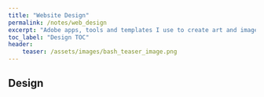 ```yaml
---
title: "Website Design"
permalink: /notes/web_design
excerpt: "Adobe apps, tools and templates I use to create art and images."
toc_label: "Design TOC"
header:
    teaser: /assets/images/bash_teaser_image.png
---
```


## Design


